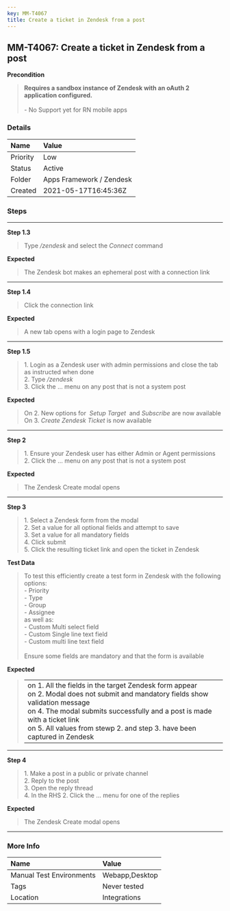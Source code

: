 ```yaml
---
key: MM-T4067
title: Create a ticket in Zendesk from a post
---
```


## MM-T4067: Create a ticket in Zendesk from a post

**Precondition**

> <article><strong>Requires a sandbox instance of Zendesk with an oAuth 2 application configured.</strong> <br><br>- No Support yet for RN mobile apps</article>

### Details

| Name     | Value                    |
| :------- | :----------------------- |
| Priority | Low                      |
| Status   | Active                   |
| Folder   | Apps Framework / Zendesk |
| Created  | 2021-05-17T16:45:36Z     |

### Steps

<hr/>

**Step 1.3**

> <article>Type <em>/zendesk </em>and select the <em>Connect</em> command</article>

**Expected**

> <article>The Zendesk bot makes an ephemeral post with a connection link</article>

<hr/>

**Step 1.4**

> <article>Click the connection link</article>

**Expected**

> <article>A new tab opens with a login page to Zendesk&nbsp;</article>

<hr/>

**Step 1.5**

> <article>1. Login as a Zendesk user with admin permissions and close the tab as instructed when done<br>2. Type <em>/zendesk</em><em><br></em>3. Click the ... menu on any post that is not a system post<em>&nbsp;</em></article>

**Expected**

> <article>On 2. New options for &nbsp;<em>Setup Target</em>&nbsp; and <em>Subscribe&nbsp;</em>are now available<br>On 3. <em>Create Zendesk Ticket </em>is now available</article>

<hr/>

**Step 2**

> <article>1. Ensure your Zendesk user has either Admin or Agent permissions<br>2. Click the ... menu on any post that is not a system post<em>&nbsp;</em></article>

**Expected**

> <article>The Zendesk Create modal opens</article>

<hr/>

**Step 3**

> <article>1. Select a Zendesk form from the modal<br>2. Set a value for all optional fields and attempt to save<br>3. Set a value for all mandatory fields<br>4. Click submit<br>5. Click the resulting ticket link and open the ticket in Zendesk</article>

**Test Data**

> <article>To test this efficiently create a test form in Zendesk with the following options:<br>- Priority<br>- Type<br>- Group<br>- Assignee<br>as well as:<br>- Custom Multi select field<br>- Custom Single line text field<br>- Custom multi line text field<br><br>Ensure some fields are mandatory and that the form is available </article>

**Expected**

> <article><table><tbody><tr><td>on 1. All the fields in the target Zendesk form appear<br>on 2. Modal does not submit and mandatory fields show validation message<br>on 4. The modal submits successfully and a post is made with a ticket link<br>on 5. All values from stewp 2. and step 3. have been captured in Zendesk</td></tr></tbody></table></article>

<hr/>

**Step 4**

> <article>1. Make a post in a public or private channel<br>2. Reply to the post<br>3. Open the reply thread<br>4. In the RHS 2. Click the ... menu for one of the replies</article>

**Expected**

> <article>The Zendesk Create modal opens</article>

<hr/>

### More Info

| Name                     | Value          |
| :----------------------- | :------------- |
| Manual Test Environments | Webapp,Desktop |
| Tags                     | Never tested   |
| Location                 | Integrations   |
